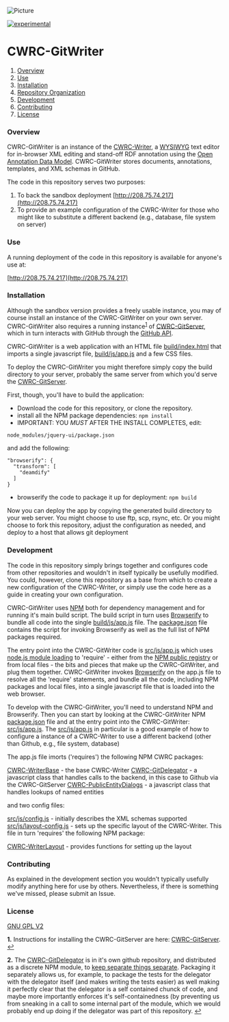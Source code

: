 ![Picture](http://www.cwrc.ca/wp-content/uploads/2010/12/CWRC_Dec-2-10_smaller.png)

[![experimental](http://badges.github.io/stability-badges/dist/experimental.svg)](http://github.com/badges/stability-badges)

# CWRC-GitWriter

1. [Overview](#overview)
1. [Use](#use)
1. [Installation](#installation)
1. [Repository Organization](#repository-organization)
1. [Development](#development)
1. [Contributing](#contributing)
1. [License](#license)

### Overview

CWRC-GitWriter is an instance of the [CWRC-Writer](http://cwrc.ca/Documentation/project-editor/#DITA_Files-Various_Applications/CWRC-Writer/Embed_Ref_Splash.html), a [WYSIWYG](https://en.wikipedia.org/wiki/WYSIWYG) text editor for in-browser XML editing and stand-off RDF annotation using the [Open Annotation Data Model](http://www.openannotation.org/spec/core/). CWRC-GitWriter stores documents, annotations, templates, and XML schemas in GitHub.

The code in this repository serves two purposes:

1.  To back the sandbox deployment [http://208.75.74.217](http://208.75.74.217)
2.  To provide an example configuration of the CWRC-Writer for those who might like to substitute a different backend (e.g., database, file system on server)

### Use

A running deployment of the code in this repository is available for anyone's use at:

[http://208.75.74.217](http://208.75.74.217)

### Installation

Although the sandbox version provides a freely usable instance, you may of course install an instance of the CWRC-GitWriter on your own server.  CWRC-GitWriter also requires a running instance<sup id="a1">[1](#f1)</sup> of [CWRC-GitServer](https://github.com/cwrc/CWRC-GitServer), which in turn interacts with GitHub through the [GitHub API](https://developer.github.com/v3/).

CWRC-GitWriter is a web application with an HTML file [build/index.html](build/index.html) that imports a single javascript file, [build/js/app.js](build/js/app.js) and a few CSS files. 

To deploy the CWRC-GitWriter you might therefore simply copy the build directory to your server, probably the same server from which you'd serve the [CWRC-GitServer](https://github.com/cwrc/CWRC-GitServer).

First, though, you'll have to build the application:

- Download the code for this repository, or clone the repository.
- install all the NPM package dependencies:
	```` npm install ````
- IMPORTANT:  YOU *MUST* AFTER THE INSTALL COMPLETES, edit:

```node_modules/jquery-ui/package.json```

and add the following:

```
"browserify": {
  "transform": [
	"deamdify"
  ]
}
```

- browserify the code to package it up for deployment:
	``npm build``

Now you can deploy the app by copying the generated build directory to your web server.  You might choose to use ftp, scp, rsync, etc.  Or you might choose to fork this repository, adjust the configuration as needed, and deploy to a host that allows git deployment

### Development

The code in this repository simply brings together and configures code from other repositories and wouldn't in itself typically be usefully modified.  You could, however, clone this repository as a base from which to create a new configuration of the CWRC-Writer, or simply use the code here as a guide in creating your own configuration.  

CWRC-GitWriter uses [NPM](https://www.npmjs.com) both for dependency management and for running it's main build script.  The build script in turn uses [Browserify](https://browserify.org) to bundle all code into the single [build/js/app.js](build/js/app.js) file. The [package.json](package.json) file contains the script for invoking Browserify as well as the full list of NPM packages required.  

The entry point into the CWRC-GitWriter code is [src/js/app.js](src/js/app.js) which uses [node.js module loading](https://nodejs.org/api/modules.html) to 'require' - either from the [NPM public registry](https://www.npmjs.com) or from local files - the bits and pieces that make up the CWRC-GitWriter, and plug them together.  CWRC-GitWriter invokes [Browserify](https://browserify.org) on the app.js file to resolve all the 'require' statements, and bundle all the code, including NPM packages and local files, into a single javascript file that is loaded into the web browser.  

To develop with the CWRC-GitWriter, you'll need to understand NPM and Browserify.  Then you can start by looking at the CWRC-GitWriter NPM [package.json](package.json) file and at the entry point into the CWRC-GitWriter: [src/js/app.js](src/js/app.js).  The [src/js/app.js](src/js/app.js) in particular is a good example of how to configure a instance of a CWRC-Writer to use a different backend (other than Github, e.g., file system, database) 

The app.js file imorts ('requires')  the following NPM CWRC packages:

[CWRC-WriterBase](https://www.npmjs.com/package/cwrc-writer-base) - the base CWRC-Writer
[CWRC-GitDelegator](https://www.npmjs.com/package/cwrc-git-delegator) - a javascript class that handles calls to the backend, in this case to Github via the CWRC-GitServer
[CWRC-PublicEntityDialogs](https://www.npmjs.com/package/cwrc-public-entity-dialogs) - a javascript class that handles lookups of named entities

and two config files:

[src/js/config.js](src/js/config.js) - initially describes the XML schemas supported
[src/js/layout-config.js](src/js/layout-config.js) - sets up the specific layout of the CWRC-Writer.  This file in turn 'requires' the following NPM package:

[CWRC-WriterLayout](https://www.npmjs.com/package/cwrc-writer-layout) - provides functions for setting up the layout

### Contributing

As explained in the development section you wouldn't typically usefully modify anything here for use by others.  Nevertheless, if there is something we've missed, please submit an Issue.

### License

[GNU GPL V2](LICENSE)


<b id="f1">1.</b> Instructions for installing the CWRC-GitServer are here: [CWRC-GitServer](https://github.com/cwrc/CWRC-GithubServer). [↩](#a1)

<b id="f2">2.</b> The [CWRC-GitDelegator](https://github.com/cwrc/CWRC-GithubServer) is in it's own github repository, and distributed as a discrete NPM module, to [keep separate things separate](https://en.wikipedia.org/wiki/Separation_of_concerns).  Packaging it separately allows us, for example, to package the tests for the delegator with the delegator itself (and makes writing the tests easier) as well making it perfectly clear that the delegator is a self contained chunck of code, and maybe more importantly enforces it's self-containedness (by preventing us from sneaking in a call to some internal part of the module, which we would probably end up doing if the delegator was part of this repository. [↩](#a2)